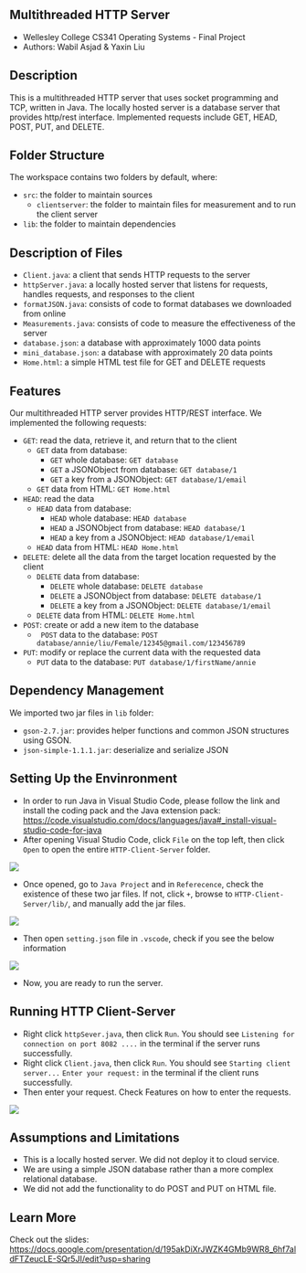 ## Multithreaded HTTP Server 
- Wellesley College CS341 Operating Systems - Final Project
- Authors: Wabil Asjad & Yaxin Liu

## Description
This is a multithreaded HTTP server that uses socket programming and TCP, written in Java. The locally hosted server is a database server that provides http/rest interface. Implemented requests include GET, HEAD, POST, PUT, and DELETE.

## Folder Structure

The workspace contains two folders by default, where:

- `src`: the folder to maintain sources
    - `clientserver`: the folder to maintain files for measurement and to run the client server
- `lib`: the folder to maintain dependencies

## Description of Files

- `Client.java`: a client that sends HTTP requests to the server
- `httpServer.java`: a locally hosted server that listens for requests, handles requests, and responses to the client
- `formatJSON.java`: consists of code to format databases we downloaded from online
- `Measurements.java`: consists of code to measure the effectiveness of the server
- `database.json`: a database with approximately 1000 data points
- `mini_database.json`: a database with approximately 20 data points
- `Home.html`: a simple HTML test file for GET and DELETE requests

## Features
Our multithreaded HTTP server provides HTTP/REST interface. We implemented the following requests:
- `GET`: read the data, retrieve it, and return that to the client
    - `GET` data from database:
        - `GET` whole database: `GET database`
        - `GET` a JSONObject from database: `GET database/1`
        - `GET` a key from a JSONObject: `GET database/1/email`
    - `GET` data from HTML: `GET Home.html`
- `HEAD`: read the data
    - `HEAD` data from database:
        - `HEAD` whole database: `HEAD database`
        - `HEAD` a JSONObject from database: `HEAD database/1`
        - `HEAD` a key from a JSONObject: `HEAD database/1/email`
    - `HEAD` data from HTML: `HEAD Home.html`
- `DELETE`: delete all the data from the target location requested by the client
    - `DELETE` data from database: 
        - `DELETE` whole database: `DELETE database`
        - `DELETE` a JSONObject from database: `DELETE database/1`
        - `DELETE` a key from a JSONObject: `DELETE database/1/email`
    - `DELETE` data from HTML: `DELETE Home.html`
- `POST`: create or add a new item to the database
    - ` POST` data to the database: `POST database/annie/liu/Female/12345@gmail.com/123456789`
- `PUT`: modify or replace the current data with the requested data
    - `PUT` data to the database: `PUT database/1/firstName/annie`


## Dependency Management

We imported two jar files in `lib` folder: 
- `gson-2.7.jar`: provides helper functions and common JSON structures using GSON.
- `json-simple-1.1.1.jar`: deserialize and serialize JSON


## Setting Up the Envinronment
- In order to run Java in Visual Studio Code, please follow the link and install the coding pack and the Java extension pack: https://code.visualstudio.com/docs/languages/java#_install-visual-studio-code-for-java
- After opening Visual Studio Code, click `File` on the top left, then click `Open` to open the entire `HTTP-Client-Server` folder. 

![](https://i.imgur.com/jjaeEd7.gif)

- Once opened, go to `Java Project` and in `Referecence`, check the existence of these two jar files. If not, click `+`, browse to `HTTP-Client-Server/lib/`, and manually add the jar files.

![](https://i.imgur.com/3Al9qJ1.gif)

- Then open `setting.json` file in `.vscode`, check if you see the below information

![](https://i.imgur.com/wFWavY4.png)

- Now, you are ready to run the server. 

## Running HTTP Client-Server
- Right click `httpSever.java`, then click `Run`. You should see 
`Listening for connection on port 8082 ....` 
in the terminal if the server runs successfully. 
- Right click `Client.java`, then click `Run`. You should see
`Starting client server...`
`Enter your request:` 
in the terminal if the client runs successfully.
- Then enter your request. Check Features on how to enter the requests.

![](https://i.imgur.com/uuurh88.gif)


## Assumptions and Limitations
- This is a locally hosted server. We did not deploy it to cloud service.
- We are using a simple JSON database rather than a more complex relational database. 
- We did not add the functionality to do POST and PUT on HTML file. 

## Learn More
Check out the slides: https://docs.google.com/presentation/d/195akDiXrJWZK4GMb9WR8_6hf7aldFTZeucLE-SQr5JI/edit?usp=sharing